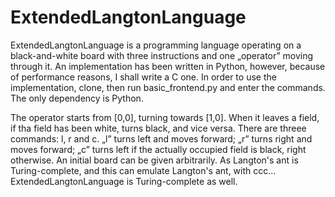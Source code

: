 # ExtendedLangtonLanguage
ExtendedLangtonLanguage is a programming language operating on a black-and-white board with three instructions and one „operator” moving through it. An implementation has been written in Python, however, because of performance reasons, I shall write a C one. In order to use the implementation, clone, then run basic_frontend.py and enter the commands. The only dependency is Python.

The operator starts from [0,0], turning towards [1,0]. When it leaves a field, if tha field has been white, turns black, and vice versa. There are threee commands: l, r and c. „l” turns left and moves forward; „r” turns right and moves forward; „c” turns left if the actually occupied field is black, right otherwise. An initial board can be given arbitrarily. As Langton's ant is Turing-complete, and this can emulate Langton's ant, with ccc... ExtendedLangtonLanguage is Turing-complete as well.
